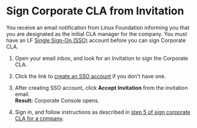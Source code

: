 # Sign Corporate CLA from Invitation

You receive an email notification from Linux Foundation informing you that you are designated as the initial CLA manager for the company. You must have an LF [Single Sign-On \(SSO\)](https://docs.linuxfoundation.org/lfx/sso) account before you can sign Corporate CLA.

1. Open your email inbox, and look for an Invitation to sign the Corporate CLA.

2. Click the link to [create an SSO account](https://docs.linuxfoundation.org/lfx/sso/create-an-account) if you don't have one.

3. After creating SSO account, click **Accept Invitation** from the invitation email.  
**Result:** Corporate Console opens.

4.  Sign in, and follow instructions as described in [step 5 of sign corporate CLA for a company](sign-corporate-cla-for-a-company.md#do-these-steps).



